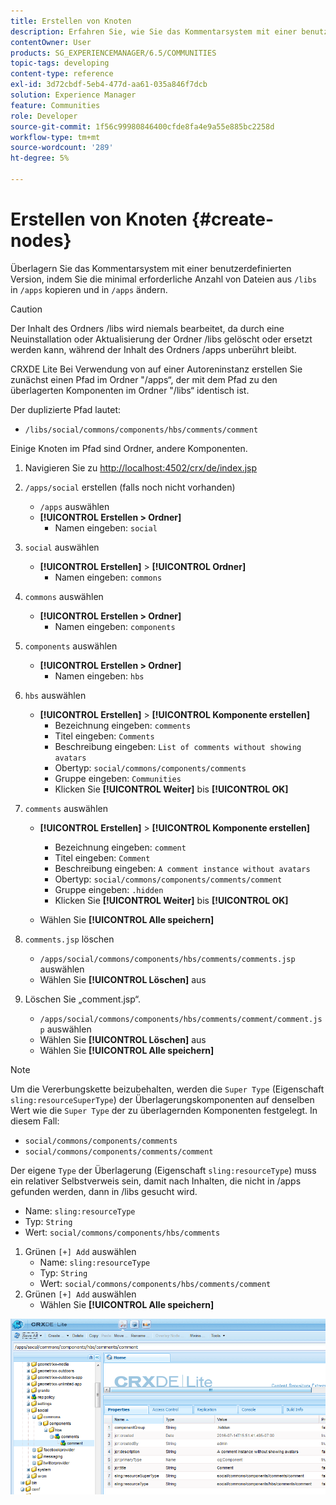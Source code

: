 ```yaml
---
title: Erstellen von Knoten
description: Erfahren Sie, wie Sie das Kommentarsystem mit einer benutzerdefinierten Version überlagern, indem Sie die minimale Anzahl der erforderlichen Dateien aus /libs kopieren und in /apps bearbeiten.
contentOwner: User
products: SG_EXPERIENCEMANAGER/6.5/COMMUNITIES
topic-tags: developing
content-type: reference
exl-id: 3d72cbdf-5eb4-477d-aa61-035a846f7dcb
solution: Experience Manager
feature: Communities
role: Developer
source-git-commit: 1f56c99980846400cfde8fa4e9a55e885bc2258d
workflow-type: tm+mt
source-wordcount: '289'
ht-degree: 5%

---
```


# Erstellen von Knoten {#create-nodes}

Überlagern Sie das Kommentarsystem mit einer benutzerdefinierten Version, indem Sie die minimal erforderliche Anzahl von Dateien aus `/libs` in `/apps` kopieren und in `/apps` ändern.

>[!CAUTION]
>
>Der Inhalt des Ordners /libs wird niemals bearbeitet, da durch eine Neuinstallation oder Aktualisierung der Ordner /libs gelöscht oder ersetzt werden kann, während der Inhalt des Ordners /apps unberührt bleibt.

CRXDE Lite Bei Verwendung von [](../../help/sites-developing/developing-with-crxde-lite.md) auf einer Autoreninstanz erstellen Sie zunächst einen Pfad im Ordner &quot;/apps“, der mit dem Pfad zu den überlagerten Komponenten im Ordner &quot;/libs“ identisch ist.

Der duplizierte Pfad lautet:

* `/libs/social/commons/components/hbs/comments/comment`

Einige Knoten im Pfad sind Ordner, andere Komponenten.

1. Navigieren Sie zu [http://localhost:4502/crx/de/index.jsp](http://localhost:4502/crx/de/index.jsp)
1. `/apps/social` erstellen (falls noch nicht vorhanden)
   * `/apps` auswählen
   * **[!UICONTROL Erstellen > Ordner]**
      * Namen eingeben: `social`
1. `social` auswählen
   * **[!UICONTROL Erstellen]** > **[!UICONTROL Ordner]**
      * Namen eingeben: `commons`
1. `commons` auswählen
   * **[!UICONTROL Erstellen > Ordner]**
      * Namen eingeben: `components`
1. `components` auswählen
   * **[!UICONTROL Erstellen > Ordner]**
      * Namen eingeben: `hbs`
1. `hbs` auswählen
   * **[!UICONTROL Erstellen]** > **[!UICONTROL Komponente erstellen]**
      * Bezeichnung eingeben: `comments`
      * Titel eingeben: `Comments`
      * Beschreibung eingeben: `List of comments without showing avatars`
      * Obertyp: `social/commons/components/comments`
      * Gruppe eingeben: `Communities`
      * Klicken Sie **[!UICONTROL Weiter]** bis **[!UICONTROL OK]**
1. `comments` auswählen

   * **[!UICONTROL Erstellen]** > **[!UICONTROL Komponente erstellen]**

      * Bezeichnung eingeben: `comment`
      * Titel eingeben: `Comment`
      * Beschreibung eingeben: `A comment instance without avatars`
      * Obertyp: `social/commons/components/comments/comment`
      * Gruppe eingeben: `.hidden`
      * Klicken Sie **[!UICONTROL Weiter]** bis **[!UICONTROL OK]**
   * Wählen Sie **[!UICONTROL Alle speichern]**
1. `comments.jsp` löschen
   * `/apps/social/commons/components/hbs/comments/comments.jsp` auswählen
   * Wählen Sie **[!UICONTROL Löschen]** aus
1. Löschen Sie „comment.jsp“.
   * `/apps/social/commons/components/hbs/comments/comment/comment.jsp` auswählen
   * Wählen Sie **[!UICONTROL Löschen]** aus
   * Wählen Sie **[!UICONTROL Alle speichern]**

>[!NOTE]
>
>Um die Vererbungskette beizubehalten, werden die `Super Type` (Eigenschaft `sling:resourceSuperType`) der Überlagerungskomponenten auf denselben Wert wie die `Super Type` der zu überlagernden Komponenten festgelegt. In diesem Fall:
>
>* `social/commons/components/comments`
>* `social/commons/components/comments/comment`

Der eigene `Type` der Überlagerung (Eigenschaft `sling:resourceType`) muss ein relativer Selbstverweis sein, damit nach Inhalten, die nicht in /apps gefunden werden, dann in /libs gesucht wird.
* Name: `sling:resourceType`
* Typ: `String`
* Wert: `social/commons/components/hbs/comments`

1. Grünen `[+] Add` auswählen
   * Name: `sling:resourceType`
   * Typ: `String`
   * Wert: `social/commons/components/hbs/comments/comment`
1. Grünen `[+] Add` auswählen
   * Wählen Sie **[!UICONTROL Alle speichern]**

![create-nodes](assets/create-nodes.png)
